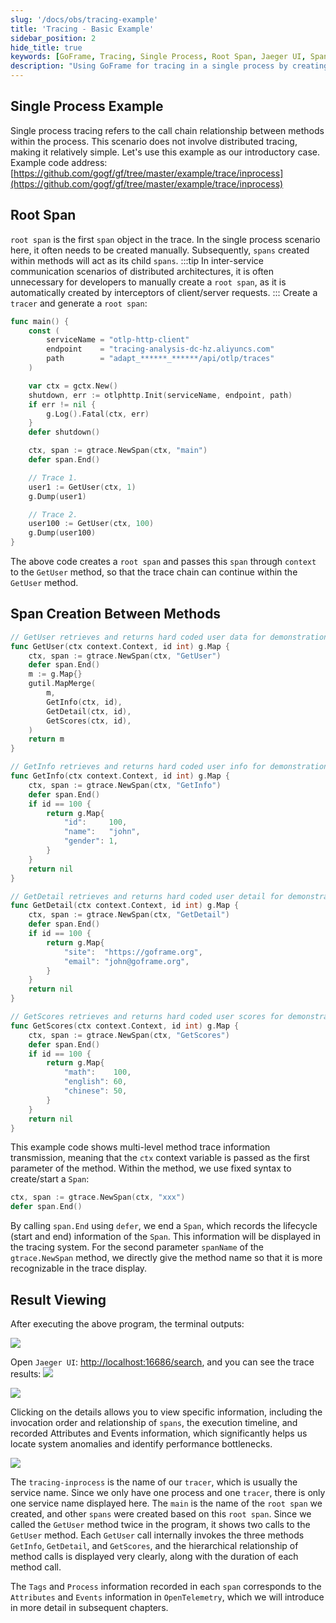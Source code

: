 ```yaml
---
slug: '/docs/obs/tracing-example'
title: 'Tracing - Basic Example'
sidebar_position: 2
hide_title: true
keywords: [GoFrame, Tracing, Single Process, Root Span, Jaeger UI, Span Creation, Method Call, GoFrame Framework, OpenTelemetry, Performance Bottleneck]
description: "Using GoFrame for tracing in a single process by creating a Root Span to trace method call chains and viewing results in Jaeger UI. It introduces how to create Spans between methods to record the process of method calls and demonstrates in detail with example code how to implement the transmission of trace information and performance monitoring in the GoFrame framework, helping users quickly locate system anomalies and identify performance bottlenecks."
---
```


## Single Process Example

Single process tracing refers to the call chain relationship between methods within the process. This scenario does not involve distributed tracing, making it relatively simple. Let's use this example as our introductory case. Example code address: [https://github.com/gogf/gf/tree/master/example/trace/inprocess](https://github.com/gogf/gf/tree/master/example/trace/inprocess)

## Root Span

`root span` is the first `span` object in the trace. In the single process scenario here, it often needs to be created manually. Subsequently, `spans` created within methods will act as its child `spans`.
:::tip
In inter-service communication scenarios of distributed architectures, it is often unnecessary for developers to manually create a `root span`, as it is automatically created by interceptors of client/server requests.
:::
Create a `tracer` and generate a `root span`:

```go
func main() {
    const (
        serviceName = "otlp-http-client"
        endpoint    = "tracing-analysis-dc-hz.aliyuncs.com"
        path        = "adapt_******_******/api/otlp/traces"
    )

    var ctx = gctx.New()
    shutdown, err := otlphttp.Init(serviceName, endpoint, path)
    if err != nil {
        g.Log().Fatal(ctx, err)
    }
    defer shutdown()

    ctx, span := gtrace.NewSpan(ctx, "main")
    defer span.End()

    // Trace 1.
    user1 := GetUser(ctx, 1)
    g.Dump(user1)

    // Trace 2.
    user100 := GetUser(ctx, 100)
    g.Dump(user100)
}
```

The above code creates a `root span` and passes this `span` through `context` to the `GetUser` method, so that the trace chain can continue within the `GetUser` method.

## Span Creation Between Methods

```go
// GetUser retrieves and returns hard coded user data for demonstration.
func GetUser(ctx context.Context, id int) g.Map {
    ctx, span := gtrace.NewSpan(ctx, "GetUser")
    defer span.End()
    m := g.Map{}
    gutil.MapMerge(
        m,
        GetInfo(ctx, id),
        GetDetail(ctx, id),
        GetScores(ctx, id),
    )
    return m
}

// GetInfo retrieves and returns hard coded user info for demonstration.
func GetInfo(ctx context.Context, id int) g.Map {
    ctx, span := gtrace.NewSpan(ctx, "GetInfo")
    defer span.End()
    if id == 100 {
        return g.Map{
            "id":     100,
            "name":   "john",
            "gender": 1,
        }
    }
    return nil
}

// GetDetail retrieves and returns hard coded user detail for demonstration.
func GetDetail(ctx context.Context, id int) g.Map {
    ctx, span := gtrace.NewSpan(ctx, "GetDetail")
    defer span.End()
    if id == 100 {
        return g.Map{
            "site":  "https://goframe.org",
            "email": "john@goframe.org",
        }
    }
    return nil
}

// GetScores retrieves and returns hard coded user scores for demonstration.
func GetScores(ctx context.Context, id int) g.Map {
    ctx, span := gtrace.NewSpan(ctx, "GetScores")
    defer span.End()
    if id == 100 {
        return g.Map{
            "math":    100,
            "english": 60,
            "chinese": 50,
        }
    }
    return nil
}
```

This example code shows multi-level method trace information transmission, meaning that the `ctx` context variable is passed as the first parameter of the method. Within the method, we use fixed syntax to create/start a `Span`:

```go
ctx, span := gtrace.NewSpan(ctx, "xxx")
defer span.End()
```

By calling `span.End` using `defer`, we end a `Span`, which records the lifecycle (start and end) information of the `Span`. This information will be displayed in the tracing system. For the second parameter `spanName` of the `gtrace.NewSpan` method, we directly give the method name so that it is more recognizable in the trace display.

## Result Viewing

After executing the above program, the terminal outputs:

![](/markdown/8124c7049fb50f1885c70626b28869da.png)

Open `Jaeger UI`: [http://localhost:16686/search](http://localhost:16686/search), and you can see the trace results: ![](/markdown/bd0a6f9c87f239e6730243a09de02d6d.jpg)

![](/markdown/fda619bc9de75bd8040ae71d18738528.png)

Clicking on the details allows you to view specific information, including the invocation order and relationship of `spans`, the execution timeline, and recorded Attributes and Events information, which significantly helps us locate system anomalies and identify performance bottlenecks.

![](/markdown/a4e87a91b4ba860a8045e68b6cc34cae.png)

The `tracing-inprocess` is the name of our `tracer`, which is usually the service name. Since we only have one process and one `tracer`, there is only one service name displayed here. The `main` is the name of the `root span` we created, and other `spans` were created based on this `root span`. Since we called the `GetUser` method twice in the program, it shows two calls to the `GetUser` method. Each `GetUser` call internally invokes the three methods `GetInfo`, `GetDetail`, and `GetScores`, and the hierarchical relationship of method calls is displayed very clearly, along with the duration of each method call.

The `Tags` and `Process` information recorded in each `span` corresponds to the `Attributes` and `Events` information in `OpenTelemetry`, which we will introduce in more detail in subsequent chapters.